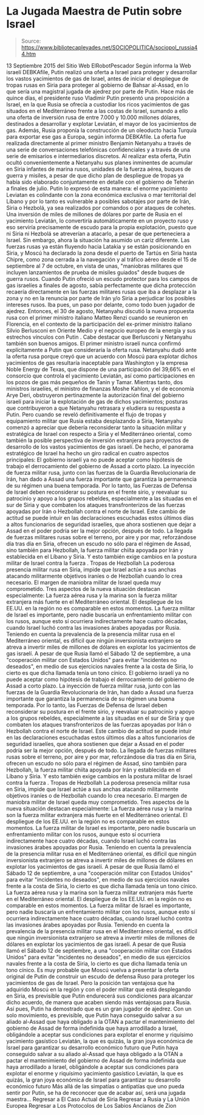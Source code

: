 # La Jugada Maestra de Putin sobre Israel

> Source: https://www.bibliotecapleyades.net/SOCIOPOLITICA/sociopol_russia44.htm

13 Septiembre 2015
del Sitio Web ElRobotPescador
Según informa la Web israelí DEBKAfile, Putin realizó una oferta a Israel para proteger y desarrollar los vastos yacimientos de gas de Israel, antes de iniciar el despliegue de tropas rusas en Siria para proteger al gobierno de Bahsar al-Assad, en lo que sería una magistral jugada de ajedrez por parte de Putin. Hace más de quince días, el presidente ruso Vladimir Putin presentó una proposición a Israel, en la que Rusia se ofrecía a custodiar los ricos yacimientos de gas situados en el Mediterráneo frente a las costas de Israel, sumando a ello una oferta de inversión rusa de entre 7.000 y 10.000 millones dólares, destinados a desarrollar y explotar Leviatán, el mayor de los yacimientos de gas.
Además, Rusia proponía la construcción de un oleoducto hacia Turquía para exportar ese gas a Europa, según informa DEBKAfile.
La oferta fue realizada directamente al primer ministro Benjamin Netanyahu a través de una serie de conversaciones telefónicas confidenciales y a través de una serie de emisarios e intermediarios discretos. Al realizar esta oferta, Putin ocultó convenientemente a Netanyahu sus planes inminentes de acumular en Siria infantes de marina rusos, unidades de la fuerza aérea, buques de guerra y misiles, a pesar de que dicho plan de despliegue de tropas ya había sido elaborado conjuntamente en detalle con el gobierno de Teherán a finales de julio.
Putin lo expresó de esta manera:
el enorme yacimiento Leviatan es colindante con la zona económica exclusiva o mar territorial del Líbano y por lo tanto es vulnerable a posibles sabotajes por parte de Irán, Siria o Hezbolá, ya sea realizados por comandos o por ataques de cohetes.
Una inversión de miles de millones de dólares por parte de Rusia en el yacimiento Leviatán, lo convertiría automáticamente en un proyecto ruso y eso serviría precisamente de escudo para la propia explotación, puesto que ni Siria ni Hezbolá se atreverían a atacarlo, a pesar de que perteneciera a Israel. Sin embargo, ahora la situación ha asumido un cariz diferente. Las fuerzas rusas ya están fluyendo hacia Latakia y se están posicionando en Siria, y Moscú ha declarado la zona desde el puerto de Tartús en Siria hasta Chipre, como zona cerrada a la navegación y al tráfico aéreo desde el 15 de septiembre al 7 de octubre, en vista de unas,
"maniobras militares que incluyen lanzamientos de prueba de misiles guiados" desde buques de guerra rusos.
Cuando Putin ofreció un escudo protector para los campos de gas israelíes a finales de agosto, sabía perfectamente que dicha protección recaería directamente en las fuerzas militares rusas que iba a desplazar a la zona y no en la renuncia por parte de Irán y/o Siria a perjudicar los posibles intereses rusos.
Iba pues, un paso por delante, como todo buen jugador de ajedrez. Entonces, el 30 de agosto, Netanyahu discutió la nueva propuesta rusa con el primer ministro italiano Matteo Renzi cuando se reunieron en Florencia, en el contexto de la participación del ex-primer ministro italiano Silvio Berlusconi en Oriente Medio y el negocio europeo de la energía y sus estrechos vínculos con Putin . Cabe destacar que Berlusconi y Netanyahu también son buenos amigos. El primer ministro israelí nunca confirmó explícitamente a Putin que consideraría la oferta rusa. Netanyahu dudó ante la oferta rusa porque creyó que un acuerdo con Moscú para explotar dichos yacimientos de gas resultaría inaceptable para Washington y la empresa Noble Energy de Texas, que dispone de una participación del 39,66% en el consorcio que controla el yacimiento Leviatán, así como participaciones en los pozos de gas más pequeños de Tanin y Tamar. Mientras tanto, dos ministros israelíes, el ministro de finanzas Moshe Kahlon, y el de economía Arye Deri, obstruyeron pertinazmente la autorización final del gobierno israelí para iniciar la explotación de gas de dichos yacimientos; posturas que contribuyeron a que Netanyahu retrasara y eludiera su respuesta a Putin.
Pero cuando se reveló definitivamente el flujo de tropas y equipamiento militar que Rusia estaba desplazando a Siria, Netanyahu comenzó a apreciar que debería reconsiderar tanto la situación militar y estratégica de Israel con respecto a Siria y el Mediterráneo oriental, como también la posible perspectiva de inversión extranjera para proyectos de desarrollo de los vastos yacimientos de gas israelí. De hecho, el panorama estratégico de Israel ha hecho un giro radical en cuatro aspectos principales:
El gobierno israelí ya no puede aceptar como hipótesis de trabajo el derrocamiento del gobierno de Assad a corto plazo. La inyección de fuerza militar rusa, junto con las fuerzas de la Guardia Revolucionaria de Irán, han dado a Assad una fuerza importante que garantiza la permanencia de su régimen una buena temporada. Por lo tanto, las Fuerzas de Defensa de Israel deben reconsiderar su postura en el frente sirio, y reevaluar su patrocinio y apoyo a los grupos rebeldes, especialmente a las situadas en el sur de Siria y que combaten los ataques transfronterizos de las fuerzas apoyadas por Irán o Hezbollah contra el norte de Israel. Este cambio de actitud se puede intuir en las declaraciones escuchadas estos últimos días a altos funcionarios de seguridad israelíes, que ahora sostienen que dejar a Assad en el poder podría ser la mejor opción, después de todo. La llegada de fuerzas militares rusas sobre el terreno, por aire y por mar, reforzándose día tras día en Siria, ofrecen un escudo no sólo para el régimen de Assad, sino también para Hezbollah, la fuerza militar chiíta apoyada por Irán y establecida en el Líbano y Siria. Y esto también exige cambios en la postura militar de Israel contra la fuerza . Tropas de Hezbollah La poderosa presencia militar rusa en Siria, impide que Israel actúe a sus anchas atacando militarmente objetivos iraníes o de Hezbollah cuando lo crea necesario. El margen de maniobra militar de Israel queda muy comprometido. Tres aspectos de la nueva situación destacan especialmente: La fuerza aérea rusa y la marina son la fuerza militar extranjera más fuerte en el Mediterráneo oriental. El despliegue de los EE.UU. en la región no es comparable en estos momentos. La fuerza militar de Israel es importante, pero nadie buscaría un enfrentamiento militar con los rusos, aunque esto sí ocurriera indirectamente hace cuatro décadas, cuando Israel luchó contra las invasiones árabes apoyadas por Rusia. Teniendo en cuenta la prevalencia de la presencia militar rusa en el Mediterráneo oriental, es difícil que ningún inversionista extranjero se atreva a invertir miles de millones de dólares en explotar los yacimientos de gas israelí. A pesar de que Rusia llamó el Sábado 12 de septiembre, a una "cooperación militar con Estados Unidos" para evitar "incidentes no deseados", en medio de sus ejercicios navales frente a la costa de Siria, lo cierto es que dicha llamada tenía un tono cínico.
El gobierno israelí ya no puede aceptar como hipótesis de trabajo el derrocamiento del gobierno de Assad a corto plazo.
La inyección de fuerza militar rusa, junto con las fuerzas de la Guardia Revolucionaria de Irán, han dado a Assad una fuerza importante que garantiza la permanencia de su régimen una buena temporada.
Por lo tanto, las Fuerzas de Defensa de Israel deben reconsiderar su postura en el frente sirio, y reevaluar su patrocinio y apoyo a los grupos rebeldes, especialmente a las situadas en el sur de Siria y que combaten los ataques transfronterizos de las fuerzas apoyadas por Irán o Hezbollah contra el norte de Israel. Este cambio de actitud se puede intuir en las declaraciones escuchadas estos últimos días a altos funcionarios de seguridad israelíes, que ahora sostienen que dejar a Assad en el poder podría ser la mejor opción, después de todo.
La llegada de fuerzas militares rusas sobre el terreno, por aire y por mar, reforzándose día tras día en Siria, ofrecen un escudo no sólo para el régimen de Assad, sino también para Hezbollah, la fuerza militar chiíta apoyada por Irán y establecida en el Líbano y Siria. Y esto también exige cambios en la postura militar de Israel contra la fuerza .
Tropas de Hezbollah
La poderosa presencia militar rusa en Siria, impide que Israel actúe a sus anchas atacando militarmente objetivos iraníes o de Hezbollah cuando lo crea necesario.
El margen de maniobra militar de Israel queda muy comprometido.
Tres aspectos de la nueva situación destacan especialmente:
La fuerza aérea rusa y la marina son la fuerza militar extranjera más fuerte en el Mediterráneo oriental. El despliegue de los EE.UU. en la región no es comparable en estos momentos. La fuerza militar de Israel es importante, pero nadie buscaría un enfrentamiento militar con los rusos, aunque esto sí ocurriera indirectamente hace cuatro décadas, cuando Israel luchó contra las invasiones árabes apoyadas por Rusia. Teniendo en cuenta la prevalencia de la presencia militar rusa en el Mediterráneo oriental, es difícil que ningún inversionista extranjero se atreva a invertir miles de millones de dólares en explotar los yacimientos de gas israelí. A pesar de que Rusia llamó el Sábado 12 de septiembre, a una "cooperación militar con Estados Unidos" para evitar "incidentes no deseados", en medio de sus ejercicios navales frente a la costa de Siria, lo cierto es que dicha llamada tenía un tono cínico.
La fuerza aérea rusa y la marina son la fuerza militar extranjera más fuerte en el Mediterráneo oriental. El despliegue de los EE.UU. en la región no es comparable en estos momentos.
La fuerza militar de Israel es importante, pero nadie buscaría un enfrentamiento militar con los rusos, aunque esto sí ocurriera indirectamente hace cuatro décadas, cuando Israel luchó contra las invasiones árabes apoyadas por Rusia.
Teniendo en cuenta la prevalencia de la presencia militar rusa en el Mediterráneo oriental, es difícil que ningún inversionista extranjero se atreva a invertir miles de millones de dólares en explotar los yacimientos de gas israelí.
A pesar de que Rusia llamó el Sábado 12 de septiembre, a una "cooperación militar con Estados Unidos" para evitar "incidentes no deseados", en medio de sus ejercicios navales frente a la costa de Siria, lo cierto es que dicha llamada tenía un tono cínico.
Es muy probable que Moscú vuelva a presentar la oferta original de Putin de construir un escudo de defensa Ruso para proteger los yacimientos de gas de Israel. Pero la posición tan ventajosa que ha adquirido Moscú en la región y con el poder militar que está desplegando en Siria, es previsible que Putin endurecerá sus condiciones para alcanzar dicho acuerdo, de manera que acaben siendo más ventajosas para Rusia.
Así pues, Putin ha demostrado que es un gran jugador de ajedrez. Con un solo movimiento, es previsible,
que Putin haya conseguido salvar a su aliado al-Assad que haya obligado a la OTAN a pactar el mantenimiento del gobierno de Assad de forma indefinida que haya arrodillado a Israel, obligándole a aceptar sus condiciones para explotar el enorme y riquísimo yacimiento gasístico Leviatán, la que es quizás, la gran joya económica de Israel para garantizar su desarrollo económico futuro
que Putin haya conseguido salvar a su aliado al-Assad
que haya obligado a la OTAN a pactar el mantenimiento del gobierno de Assad de forma indefinida
que haya arrodillado a Israel, obligándole a aceptar sus condiciones para explotar el enorme y riquísimo yacimiento gasístico Leviatán, la que es quizás, la gran joya económica de Israel para garantizar su desarrollo económico futuro
Más allá de las simpatías o antipatías que uno pueda sentir por Putin, se ha de reconocer que de acabar así, será una jugada maestra...
Regresar a El Caso Actual de Siria
Regresar a Rusia y La Unión Europea
Regresar a Los Protocolos de Los Sabios Ancianos de Zion
